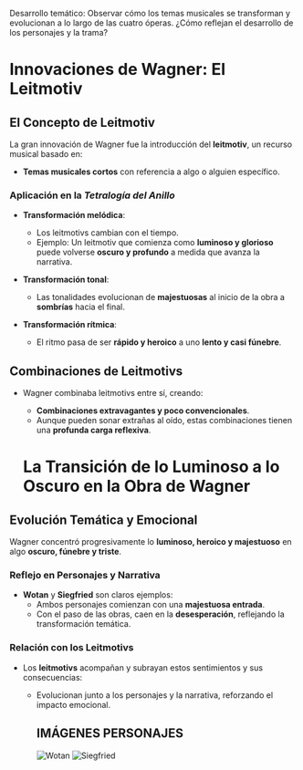 Desarrollo temático: Observar cómo los temas musicales se transforman y evolucionan a lo largo de
las cuatro óperas. ¿Cómo reflejan el desarrollo de los personajes y la trama?

# Innovaciones de Wagner: El Leitmotiv

## El Concepto de Leitmotiv
La gran innovación de Wagner fue la introducción del **leitmotiv**, un recurso musical basado en:  
- **Temas musicales cortos** con referencia a algo o alguien específico.  

### Aplicación en la *Tetralogía del Anillo*
- **Transformación melódica**:  
  - Los leitmotivs cambian con el tiempo.  
  - Ejemplo: Un leitmotiv que comienza como **luminoso y glorioso** puede volverse **oscuro y profundo** a medida que avanza la narrativa.  

- **Transformación tonal**:  
  - Las tonalidades evolucionan de **majestuosas** al inicio de la obra a **sombrías** hacia el final.

- **Transformación rítmica**:  
  - El ritmo pasa de ser **rápido y heroico** a uno **lento y casi fúnebre**.

## Combinaciones de Leitmotivs
- Wagner combinaba leitmotivs entre sí, creando:  
  - **Combinaciones extravagantes y poco convencionales**.  
  - Aunque pueden sonar extrañas al oído, estas combinaciones tienen una **profunda carga reflexiva**.
 
  # La Transición de lo Luminoso a lo Oscuro en la Obra de Wagner

## Evolución Temática y Emocional
Wagner concentró progresivamente lo **luminoso, heroico y majestuoso** en algo **oscuro, fúnebre y triste**.  

### Reflejo en Personajes y Narrativa
- **Wotan** y **Siegfried** son claros ejemplos:  
  - Ambos personajes comienzan con una **majestuosa entrada**.  
  - Con el paso de las obras, caen en la **desesperación**, reflejando la transformación temática.  

### Relación con los Leitmotivs
- Los **leitmotivs** acompañan y subrayan estos sentimientos y sus consecuencias:  
  - Evolucionan junto a los personajes y la narrativa, reforzando el impacto emocional.
 
    ## IMÁGENES PERSONAJES

    ![Wotan](https://www.meisterdrucke.es/kunstwerke/1260px/Arthur_Rackham_-_Dwarf_and_Wotan_from_Wagners_Ring_of_the_Niebelungen_1911_%28wc_pen_and_ink%29_-_%28MeisterDrucke-556222%29.jpg)
    ![Siegfried](https://upload.wikimedia.org/wikipedia/commons/thumb/a/a6/Siegfried.jpg/250px-Siegfried.jpg)
